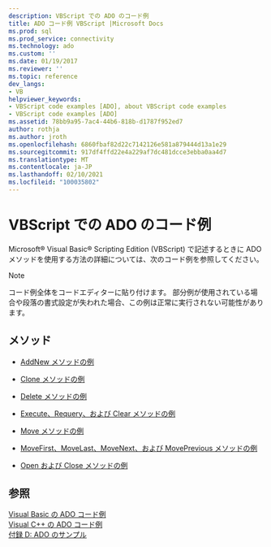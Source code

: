 ```yaml
---
description: VBScript での ADO のコード例
title: ADO コード例 VBScript |Microsoft Docs
ms.prod: sql
ms.prod_service: connectivity
ms.technology: ado
ms.custom: ''
ms.date: 01/19/2017
ms.reviewer: ''
ms.topic: reference
dev_langs:
- VB
helpviewer_keywords:
- VBScript code examples [ADO], about VBScript code examples
- VBScript code examples [ADO]
ms.assetid: 78bb9a95-7ac4-44b6-818b-d1787f952ed7
author: rothja
ms.author: jroth
ms.openlocfilehash: 6860fbaf82d22c7142126e581a879444d13a1e29
ms.sourcegitcommit: 917df4ffd22e4a229af7dc481dcce3ebba0aa4d7
ms.translationtype: MT
ms.contentlocale: ja-JP
ms.lasthandoff: 02/10/2021
ms.locfileid: "100035802"
---
```

# <a name="ado-code-examples-vbscript"></a>VBScript での ADO のコード例
Microsoft® Visual Basic® Scripting Edition (VBScript) で記述するときに ADO メソッドを使用する方法の詳細については、次のコード例を参照してください。  
  
> [!NOTE]
>  コード例全体をコードエディターに貼り付けます。 部分例が使用されている場合や段落の書式設定が失われた場合、この例は正常に実行されない可能性があります。  
  
## <a name="methods"></a>メソッド  
  
-   [AddNew メソッドの例](./addnew-method-example-vbscript.md)  
  
-   [Clone メソッドの例](./clone-method-example-vbscript.md)  
  
-   [Delete メソッドの例](./delete-method-example-vbscript.md)  
  
-   [Execute、Requery、および Clear メソッドの例](./execute-requery-and-clear-methods-example-vbscript.md)  
  
-   [Move メソッドの例](./move-method-example-vbscript.md)  
  
-   [MoveFirst、MoveLast、MoveNext、および MovePrevious メソッドの例](./movefirst-movelast-movenext-and-moveprevious-methods-example-vbscript.md)  
  
-   [Open および Close メソッドの例](./open-and-close-methods-example-vbscript.md)  
  
## <a name="see-also"></a>参照  
 [Visual Basic の ADO コード例](./ado-code-examples-in-visual-basic.md)   
 [Visual C++ の ADO コード例](./ado-code-examples-in-visual-c.md)   
 [付録 D: ADO のサンプル](../../guide/appendixes/appendix-d-ado-samples.md)